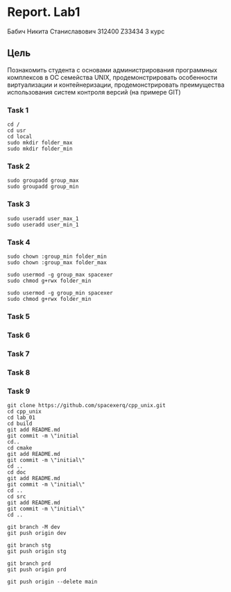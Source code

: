 # Report. Lab1
Бабич Никита Станиславович 312400 Z33434 3 курс

## Цель
Познакомить студента с основами администрирования программных комплексов в ОС семейства UNIX, продемонстрировать особенности виртуализации и контейнеризации, продемонстрировать преимущества использования систем контроля версий (на
    примере GIT)
### Task 1
    cd /
    cd usr
    cd local
    sudo mkdir folder_max
    sudo mkdir folder_min
### Task 2
    sudo groupadd group_max
    sudo groupadd group_min
### Task 3
    sudo useradd user_max_1
    sudo useradd user_min_1
### Task 4
    sudo chown :group_min folder_min
    sudo chown :group_max folder_max
    
    sudo usermod -g group_max spacexer
    sudo chmod g+rwx folder_min

    sudo usermod -g group_min spacexer
    sudo chmod g+rwx folder_min
### Task 5
### Task 6
### Task 7
### Task 8
### Task 9
    git clone https://github.com/spacexerq/cpp_unix.git
    cd cpp_unix
    cd lab_01
    cd build
    git add README.md
    git commit -m \"initial
    cd..
    cd cmake
    git add README.md
    git commit -m \"initial\"
    cd ..
    cd doc
    git add README.md
    git commit -m \"initial\"
    cd ..
    cd src
    git add README.md
    git commit -m \"initial\"
    cd ..
    
    git branch -M dev
    git push origin dev
    
    git branch stg
    git push origin stg
    
    git branch prd
    git push origin prd
    
    git push origin --delete main

